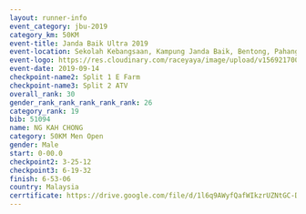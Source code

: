 ```yaml
---
layout: runner-info 
event_category: jbu-2019 
category_km: 50KM 
event-title: Janda Baik Ultra 2019 
event-location: Sekolah Kebangsaan, Kampung Janda Baik, Bentong, Pahang, Malaysia 
event-logo: https://res.cloudinary.com/raceyaya/image/upload/v1569217009/logo/janda-baik_vch1pc.jpg 
event-date: 2019-09-14 
checkpoint-name2: Split 1 E Farm 
checkpoint-name3: Split 2 ATV 
overall_rank: 30
gender_rank_rank_rank_rank_rank: 26
category_rank: 19
bib: 51094
name: NG KAH CHONG
category: 50KM Men Open
gender: Male
start: 0-00.0
checkpoint2: 3-25-12
checkpoint3: 6-19-32
finish: 6-53-06
country: Malaysia
cerrtificate: https://drive.google.com/file/d/1l6q9AWyfQafWIkzrUZNtGC-DBko7d5mY/view?usp=sharing
---
```

